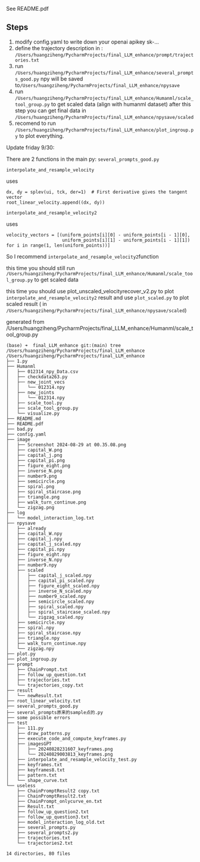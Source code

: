 See README.pdf

## Steps

1. modify config.yaml to write down your openai apikey sk-...
2. define the trajectory description in : `/Users/huangziheng/PycharmProjects/final_LLM_enhance/prompt/trajectories.txt`
3. run `/Users/huangziheng/PycharmProjects/final_LLM_enhance/several_prompts_good.py` npy will be saved to`/Users/huangziheng/PycharmProjects/final_LLM_enhance/npysave`
4. run `/Users/huangziheng/PycharmProjects/final_LLM_enhance/Humanml/scale_tool_group.py` to get scaled data (align with humanml dataset) after this step you can get final data in `/Users/huangziheng/PycharmProjects/final_LLM_enhance/npysave/scaled`
5. recomend to run `/Users/huangziheng/PycharmProjects/final_LLM_enhance/plot_ingroup.py` to plot everything.



Update friday 9/30:

There are 2 functions in the main py: `several_prompts_good.py`

```
interpolate_and_resample_velocity
```

uses

```
dx, dy = splev(ui, tck, der=1)  # First derivative gives the tangent vector
root_linear_velocity.append((dx, dy))
```





```
interpolate_and_resample_velocity2
```

uses

```
velocity_vectors = [(uniform_points[i][0] - uniform_points[i - 1][0],
                     uniform_points[i][1] - uniform_points[i - 1][1]) for i in range(1, len(uniform_points))]
```



So I recommend `interpolate_and_resample_velocity2`function 

this time you should still  run `/Users/huangziheng/PycharmProjects/final_LLM_enhance/Humanml/scale_tool_group.py` to get scaled data

this time you should use plot_unscaled_velocityrecover_v2.py to plot `interpolate_and_resample_velocity2` result and use `plot_scaled.py` to plot scaled result ( in `/Users/huangziheng/PycharmProjects/final_LLM_enhance/npysave/scaled`)

generated from /Users/huangziheng/PycharmProjects/final_LLM_enhance/Humanml/scale_tool_group.py 



```
(base) ➜  final_LLM_enhance git:(main) tree /Users/huangziheng/PycharmProjects/final_LLM_enhance
/Users/huangziheng/PycharmProjects/final_LLM_enhance
├── 1.py
├── Humanml
│   ├── 012314_npy_Data.csv
│   ├── checkdata263.py
│   ├── new_joint_vecs
│   │   └── 012314.npy
│   ├── new_joints
│   │   └── 012314.npy
│   ├── scale_tool.py
│   ├── scale_tool_group.py
│   └── visualize.py
├── README.md
├── README.pdf
├── bad.py
├── config.yaml
├── image
│   ├── Screenshot 2024-08-29 at 00.35.08.png
│   ├── capital_W.png
│   ├── capital_j.png
│   ├── capital_pi.png
│   ├── figure_eight.png
│   ├── inverse_N.png
│   ├── number9.png
│   ├── semicircle.png
│   ├── spiral.png
│   ├── spiral_staircase.png
│   ├── triangle.png
│   ├── walk_turn_continue.png
│   └── zigzag.png
├── log
│   └── model_interaction_log.txt
├── npysave
│   ├── already
│   ├── capital_W.npy
│   ├── capital_j.npy
│   ├── capital_j_scaled.npy
│   ├── capital_pi.npy
│   ├── figure_eight.npy
│   ├── inverse_N.npy
│   ├── number9.npy
│   ├── scaled
│   │   ├── capital_j_scaled.npy
│   │   ├── capital_pi_scaled.npy
│   │   ├── figure_eight_scaled.npy
│   │   ├── inverse_N_scaled.npy
│   │   ├── number9_scaled.npy
│   │   ├── semicircle_scaled.npy
│   │   ├── spiral_scaled.npy
│   │   ├── spiral_staircase_scaled.npy
│   │   └── zigzag_scaled.npy
│   ├── semicircle.npy
│   ├── spiral.npy
│   ├── spiral_staircase.npy
│   ├── triangle.npy
│   ├── walk_turn_continue.npy
│   └── zigzag.npy
├── plot.py
├── plot_ingroup.py
├── prompt
│   ├── ChainPrompt.txt
│   ├── follow_up_question.txt
│   ├── trajectories.txt
│   └── trajectories_copy.txt
├── result
│   └── newResult.txt
├── root_linear_velocity.txt
├── several_prompts_good.py
├── several_prompts原来的sample点的.py
├── some possible errors
├── test
│   ├── 111.py
│   ├── draw_patterns.py
│   ├── execute_code_and_compute_keyframes.py
│   ├── imagesGPT
│   │   ├── 20240828231607_keyframes.png
│   │   └── 20240829003813_keyframes.png
│   ├── interpolate_and_resample_velocity_test.py
│   ├── keyframes.txt
│   ├── keyframes8.txt
│   ├── pattern.txt
│   └── shape_curve.txt
└── useless
    ├── ChainPromptResult2 copy.txt
    ├── ChainPromptResult2.txt
    ├── ChainPrompt_onlycurve_en.txt
    ├── Result.txt
    ├── follow_up_question2.txt
    ├── follow_up_question3.txt
    ├── model_interaction_log_old.txt
    ├── several_prompts.py
    ├── several_prompts2.py
    ├── trajectories.txt
    └── trajectories2.txt

14 directories, 80 files

```





